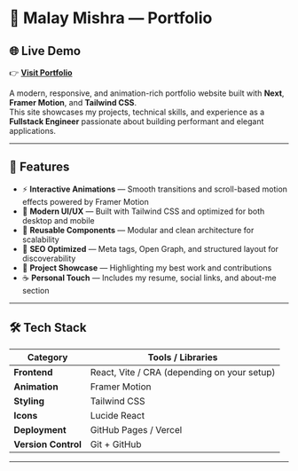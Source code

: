 # 🌟 Malay Mishra — Portfolio


## 🌐 Live Demo

👉 **[Visit Portfolio](https://portfolio-42g9.vercel.app/)**


A modern, responsive, and animation-rich portfolio website built with **Next**, **Framer Motion**, and **Tailwind CSS**.  
This site showcases my projects, technical skills, and experience as a **Fullstack Engineer** passionate about building performant and elegant applications.

---

## 🚀 Features

- ⚡ **Interactive Animations** — Smooth transitions and scroll-based motion effects powered by Framer Motion  
- 🎨 **Modern UI/UX** — Built with Tailwind CSS and optimized for both desktop and mobile  
- 🧩 **Reusable Components** — Modular and clean architecture for scalability  
- 🧠 **SEO Optimized** — Meta tags, Open Graph, and structured layout for discoverability  
- 💼 **Project Showcase** — Highlighting my best work and contributions  
- ☕ **Personal Touch** — Includes my resume, social links, and about-me section

---

## 🛠️ Tech Stack

| Category | Tools / Libraries |
|-----------|------------------|
| **Frontend** | React, Vite / CRA (depending on your setup) |
| **Animation** | Framer Motion |
| **Styling** | Tailwind CSS |
| **Icons** | Lucide React |
| **Deployment** | GitHub Pages / Vercel |
| **Version Control** | Git + GitHub |

---

